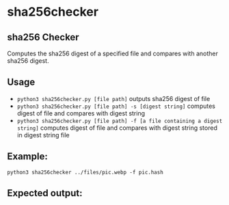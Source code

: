 # sha256checker
## sha256 Checker
Computes the sha256 digest of a specified file and compares with another sha256 digest. 
## Usage
- `python3 sha256checker.py [file path]` outputs sha256 digest of file
- `python3 sha256checker.py [file path] -s [digest string]` computes digest of file and compares with digest string
- `python3 sha256checker.py [file path] -f [a file containing a digest string]` computes digest of file and compares with digest string stored in digest string file


## Example:
`python3 sha256checker ../files/pic.webp -f pic.hash`

## Expected output: 
